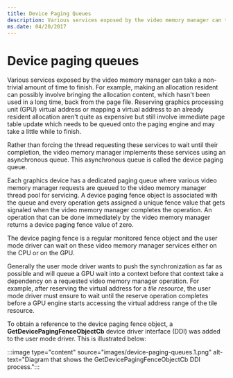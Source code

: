 ```yaml
---
title: Device Paging Queues
description: Various services exposed by the video memory manager can take a non-trivial amount of time to finish.
ms.date: 04/20/2017
---
```


# Device paging queues

Various services exposed by the video memory manager can take a non-trivial amount of time to finish. For example, making an allocation resident can possibly involve bringing the allocation content, which hasn't been used in a long time, back from the page file. Reserving graphics processing unit (GPU) virtual address or mapping a virtual address to an already resident allocation aren't quite as expensive but still involve immediate page table update which needs to be queued onto the paging engine and may take a little while to finish.

Rather than forcing the thread requesting these services to wait until their completion, the video memory manager implements these services using an asynchronous queue. This asynchronous queue is called the device paging queue.

Each graphics device has a dedicated paging queue where various video memory manager requests are queued to the video memory manager thread pool for servicing. A device paging fence object is associated with the queue and every operation gets assigned a unique fence value that gets signaled when the video memory manager completes the operation. An operation that can be done immediately by the video memory manager returns a device paging fence value of zero.

The device paging fence is a regular monitored fence object and the user mode driver can wait on these video memory manager services either on the CPU or on the GPU.

Generally the user mode driver wants to push the synchronization as far as possible and will queue a GPU wait into a context before that context take a dependency on a requested video memory manager operation. For example, after reserving the virtual address for a *tile resource*, the user mode driver must ensure to wait until the reserve operation completes before a GPU engine starts accessing the virtual address range of the tile resource.

To obtain a reference to the device paging fence object, a  **GetDevicePagingFenceObjectCb** device driver interface (DDI) was added to the user mode driver. This is illustrated below:

:::image type="content" source="images/device-paging-queues.1.png" alt-text="Diagram that shows the GetDevicePagingFenceObjectCb DDI process.":::
